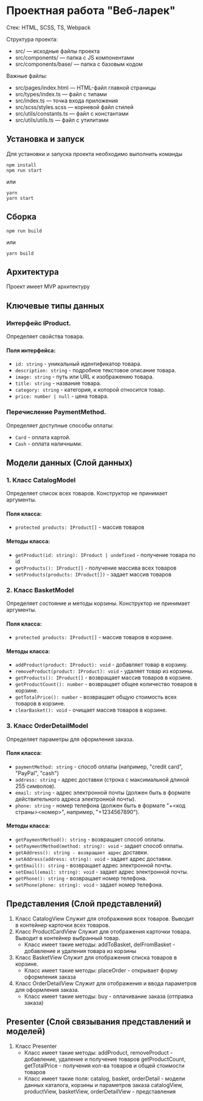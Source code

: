 # Проектная работа "Веб-ларек"

Стек: HTML, SCSS, TS, Webpack

Структура проекта:

- src/ — исходные файлы проекта
- src/components/ — папка с JS компонентами
- src/components/base/ — папка с базовым кодом

Важные файлы:

- src/pages/index.html — HTML-файл главной страницы
- src/types/index.ts — файл с типами
- src/index.ts — точка входа приложения
- src/scss/styles.scss — корневой файл стилей
- src/utils/constants.ts — файл с константами
- src/utils/utils.ts — файл с утилитами

## Установка и запуск

Для установки и запуска проекта необходимо выполнить команды

```
npm install
npm run start
```

или

```
yarn
yarn start
```

## Сборка

```
npm run build
```

или

```
yarn build
```

## Архитектура

Проект имеет MVP архитектуру

## Ключевые типы данных

### Интерфейс IProduct.

Определяет свойства товара.

#### Поля интерфейса:

- `id: string` - уникальный идентификатор товара.
- `description: string` - подробное текстовое описание товара.
- `image: string` - путь или URL к изображению товара.
- `title: string` - название товара.
- `category: string` - категория, к которой относится товар.
- `price: number | null` - цена товара.

### Перечисление PaymentMethod.

Определяет доступные способы оплаты:

- `Card` - оплата картой.
- `Cash` - оплата наличными.

## Модели данных (Слой данных)

### 1. Класс CatalogModel

Определяет список всех товаров.
Конструктор не принимает аргументы.

#### Поля класса:

- `protected products: IProduct[]` - массив товаров

#### Методы класса:

- `getProduct(id: string): IProduct | undefined` - получение товара по id
- `getProducts(): IProduct[]` - получение массива всех товаров
- `setProducts(products: IProduct[])` - задает массив товаров

### 2. Класс BasketModel

Определяет состояние и методы корзины.
Конструктор не принимает аргументы.

#### Поля класса:

- `protected products: IProduct[]` - массив товаров в корзине.

#### Методы класса:

- `addProduct(product: IProduct): void` - добавляет товар в корзину.
- `removeProduct(product: IProduct): void` - удаляет товар из корзины.
- `getProducts(): IProduct[]` - возвращает массив товаров в корзине.
- `getProductCount(): number` - возвращает общее количество товаров в корзине.
- `getTotalPrice(): number` - возвращает общую стоимость всех товаров в корзине.
- `clearBasket(): void` - очищает массив товаров в корзине.

### 3. Класс OrderDetailModel

Определяет параметры для оформления заказа.

#### Поля класса:

- `paymentMethod: string` - способ оплаты (например, "credit card", "PayPal", "cash")
- `address: string` - адрес доставки (строка с максимальной длиной 255 символов).
- `email: string` - адрес электронной почты (должен быть в формате действительного адреса электронной почты).
- `phone: string` - номер телефона (должен быть в формате "+<код страны><номер>", например, "+1234567890").

#### Методы класса:

- `getPaymentMethod(): string` - возвращает способ оплаты.
- `setPaymentMethod(method: string): void` - задает способ оплаты.
- `getAddress(): string - возвращает адрес` доставки.
- `setAddress(address: string): void` - задает адрес доставки.
- `getEmail(): string` - возвращает адрес электронной почты.
- `setEmail(email: string): void` - задает адрес электронной почты.
- `getPhone(): string` - возвращает номер телефона.
- `setPhone(phone: string): void` - задает номер телефона.

## Представления (Слой представлений)

1. Класс CatalogView
   Служит для отображения всех товаров. Выводит в контейнер карточки всех товаров.
2. Класс ProductCardView
   Служит для отображения карточки товара. Выводит в контейнер выбранный товар.
   - Класс имеет такие методы:
     addToBasket, delFromBasket - добавление и удаления товара из корзины
3. Класс BasketView
   Служит для отображения списка товаров в корзине.
   - Класс имеет такие методы:
     placeOrder - открывает форму оформления заказа
4. Класс OrderDetailView
   Служит для отображения и ввода параметров для оформления заказа.
   - Класс имеет такие методы:
     buy - оплачивание заказа (отправка заказа)

## Presenter (Слой связывания представлений и моделей)

1. Класс Presenter
   - Класс имеет такие методы:
     addProduct, removeProduct - добавление, удаление и получение товаров
     getProductCount, getTotalPrice - получения кол-ва товаров и общей стоимости товаров
   - Класс имеет такие поля:
     catalog, basket, orderDetail - модели данных каталога, корзины и параметров заказа
     catalogView, productView, basketView, orderDetailView - представления
